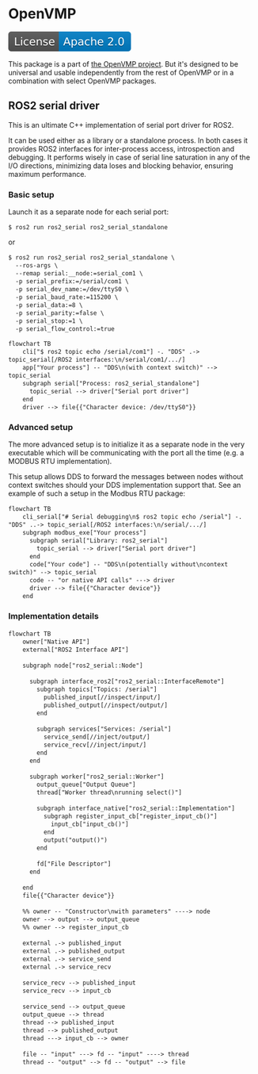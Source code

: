 # OpenVMP

[![License](./license.svg)](./LICENSE.txt)

This package is a part of [the OpenVMP project](https://github.com/openvmp/openvmp).
But it's designed to be universal and usable independently from the rest of OpenVMP or in a combination with select OpenVMP packages.

## ROS2 serial driver

This is an ultimate C++ implementation of serial port driver for ROS2.

It can be used either as a library or a standalone process. In both cases it
provides ROS2 interfaces for inter-process access, introspection and
debugging.
It performs wisely in case of serial line saturation in any of
the I/O directions, minimizing data loses and blocking behavior,
ensuring maximum performance.


### Basic setup

Launch it as a separate node for each serial port:

```
$ ros2 run ros2_serial ros2_serial_standalone
```

or

```
$ ros2 run ros2_serial ros2_serial_standalone \
  --ros-args \
  --remap serial:__node:=serial_com1 \
  -p serial_prefix:=/serial/com1 \
  -p serial_dev_name:=/dev/ttyS0 \
  -p serial_baud_rate:=115200 \
  -p serial_data:=8 \
  -p serial_parity:=false \
  -p serial_stop:=1 \
  -p serial_flow_control:=true
```

```mermaid
flowchart TB
    cli["$ ros2 topic echo /serial/com1"] -. "DDS" .-> topic_serial[/ROS2 interfaces:\n/serial/com1/.../]
    app["Your process"] -- "DDS\n(with context switch)" --> topic_serial
    subgraph serial["Process: ros2_serial_standalone"]
      topic_serial --> driver["Serial port driver"]
    end
    driver --> file{{"Character device: /dev/ttyS0"}}
```

### Advanced setup

The more advanced setup is to initialize it as a separate node in the very executable which will be communicating with the port all the time
(e.g. a MODBUS RTU implementation).

This setup allows DDS to forward the messages between nodes
without context switches should your DDS implementation support that.
See an example of such a setup in the Modbus RTU package:

```mermaid
flowchart TB
    cli_serial["# Serial debugging\n$ ros2 topic echo /serial"] -. "DDS" ..-> topic_serial[/ROS2 interfaces:\n/serial/.../]
    subgraph modbus_exe["Your process"]
      subgraph serial["Library: ros2_serial"]
        topic_serial --> driver["Serial port driver"]
      end
      code["Your code"] -- "DDS\n(potentially without\ncontext switch)" --> topic_serial
      code -- "or native API calls" ---> driver
      driver --> file{{"Character device"}}
    end
```


### Implementation details

```mermaid
flowchart TB
    owner["Native API"]
    external["ROS2 Interface API"]

    subgraph node["ros2_serial::Node"]

      subgraph interface_ros2["ros2_serial::InterfaceRemote"]
        subgraph topics["Topics: /serial"]
          published_input[//inspect/input/]
          published_output[//inspect/output/]
        end

        subgraph services["Services: /serial"]
          service_send[//inject/output/]
          service_recv[//inject/input/]
        end
      end

      subgraph worker["ros2_serial::Worker"]
        output_queue["Output Queue"]
        thread["Worker thread\nrunning select()"]

        subgraph interface_native["ros2_serial::Implementation"]
          subgraph register_input_cb["register_input_cb()"]
            input_cb["input_cb()"]
          end
          output("output()")
        end

        fd["File Descriptor"]
      end

    end
    file{{"Character device"}}

    %% owner -- "Constructor\nwith parameters" ----> node
    owner --> output --> output_queue
    %% owner --> register_input_cb

    external .-> published_input
    external .-> published_output
    external .-> service_send
    external .-> service_recv

    service_recv --> published_input
    service_recv --> input_cb

    service_send --> output_queue
    output_queue --> thread
    thread --> published_input
    thread --> published_output
    thread ---> input_cb --> owner

    file -- "input" ---> fd -- "input" ----> thread
    thread -- "output" --> fd -- "output" --> file

```
